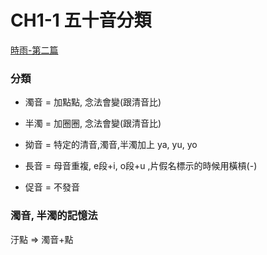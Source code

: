 # CH1-1 五十音分類

[時雨-第二篇](https://www.sigure.tw/learn-japanese/intro/japanese-50/319-%E6%97%A5%E6%96%87%E6%95%99%E5%AD%B8-%E6%BF%81%E9%9F%B3%E3%80%81%E5%8D%8A%E6%BF%81%E9%9F%B3%E3%80%81%E6%8B%97%E9%9F%B3%E3%80%81%E9%95%B7%E9%9F%B3%E3%80%81%E4%BF%83%E9%9F%B3)

### 分類

* 濁音 = 加點點, 念法會變(跟清音比)

* 半濁 = 加圈圈, 念法會變(跟清音比)

* 拗音 = 特定的清音,濁音,半濁加上 ya, yu, yo

* 長音 = 母音重複, e段+i, o段+u ,片假名標示的時候用橫槓(-)

* 促音 = 不發音

### 濁音, 半濁的記憶法

汙點  => 濁音+點 

